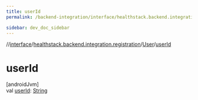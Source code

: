 ```yaml
---
title: userId
permalink: /backend-integration/interface/healthstack.backend.integration.registration/-user/user-id.html

sidebar: dev_doc_sidebar
---
```

//[interface](../../../index.html)/[healthstack.backend.integration.registration](../index.html)/[User](index.html)/[userId](user-id.html)



# userId



[androidJvm]\
val [userId](user-id.html): [String](https://kotlinlang.org/api/latest/jvm/stdlib/kotlin/-string/index.html)




